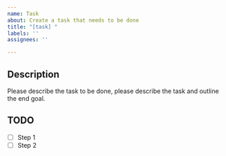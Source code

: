 ```yaml
---
name: Task
about: Create a task that needs to be done
title: "[task] "
labels: ''
assignees: ''

---
```


## Description

Please describe the task to be done, please describe the task and outline the end goal.

## TODO

- [ ] Step 1
- [ ] Step 2
